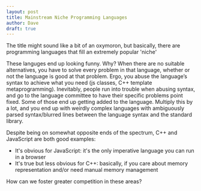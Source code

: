 ```yaml
---
layout: post
title: Mainstream Niche Programming Languages
author: Dave
draft: true
---
```


The title might sound like a bit of an oxymoron, but basically, there are programming languages that fill an extremely popular 'niche' 

These languges end up looking funny. Why?
When there are no suitable alternatives, you have to solve every problem in that language, whether or not the language is good at that problem.
Ergo, you abuse the language’s syntax to achieve what you need (js classes, C++ template metaprogramming).
Inevitably, people run into trouble when abusing syntax, and go to the language committee to have their specific problems point fixed.
Some of those end up getting added to the language.
Multiply this by a lot, and you end up with weirdly complex languages with ambiguously parsed syntax/blurred lines between the language syntax and the standard library.

Despite being on somewhat opposite ends of the spectrum, C++ and JavaScript are both good examples:

* It's obvious for JavaScript: it's the only imperative language you can run in a browser
* It's true but less obvious for C++: basically, if you care about memory representation and/or need manual memory management

How can we foster greater competition in these areas?
